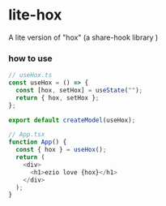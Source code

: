# lite-hox
A lite version of "hox" (a share-hook library ) 



### how to use

```js
// useHox.ts
const useHox = () => {
  const [hox, setHox] = useState("");
  return { hox, setHox };
};

export default createModel(useHox);

// App.tsx
function App() {
  const { hox } = useHox();
  return (
    <div>
      <h1>ezio love {hox}</h1>
    </div>
  );
}

```
